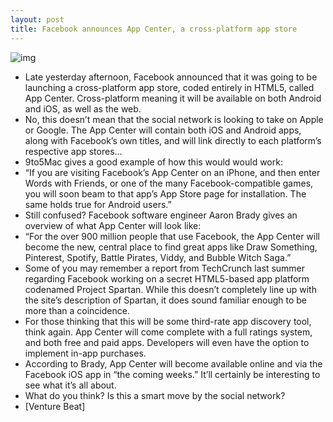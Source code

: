 ```yaml
---
layout: post
title: Facebook announces App Center, a cross-platform app store
---
```

![img](http://media.idownloadblog.com/wp-content/uploads/2012/05/app-center-iphone.jpg)
* Late yesterday afternoon, Facebook announced that it was going to be launching a cross-platform app store, coded entirely in HTML5, called App Center. Cross-platform meaning it will be available on both Android and iOS, as well as the web.
* No, this doesn’t mean that the social network is looking to take on Apple or Google. The App Center will contain both iOS and Android apps, along with Facebook’s own titles, and will link directly to each platform’s respective app stores…
* 9to5Mac gives a good example of how this would would work:
* “If you are visiting Facebook’s App Center on an iPhone, and then enter Words with Friends, or one of the many Facebook-compatible games, you will soon beam to that app’s App Store page for installation. The same holds true for Android users.”
* Still confused? Facebook software engineer Aaron Brady gives an overview of what App Center will look like:
* “For the over 900 million people that use Facebook, the App Center will become the new, central place to find great apps like Draw Something, Pinterest, Spotify, Battle Pirates, Viddy, and Bubble Witch Saga.”
* Some of you may remember a report from TechCrunch last summer regarding Facebook working on a secret HTML5-based app platform codenamed Project Spartan. While this doesn’t completely line up with the site’s description of Spartan, it does sound familiar enough to be more than a coincidence.
* For those thinking that this will be some third-rate app discovery tool, think again. App Center will come complete with a full ratings system, and both free and paid apps. Developers will even have the option to implement in-app purchases.
* According to Brady, App Center will become available online and via the Facebook iOS app in “the coming weeks.” It’ll certainly be interesting to see what it’s all about.
* What do you think? Is this a smart move by the social network?
* [Venture Beat]

